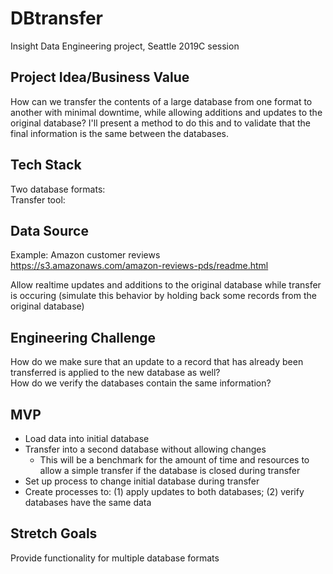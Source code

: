 # DBtransfer
Insight Data Engineering project, Seattle 2019C session

## Project Idea/Business Value
How can we transfer the contents of a large database from one format to another with minimal downtime, while allowing additions and updates to the original database? I'll present a method to do this and to validate that the final information is the same between the databases.

## Tech Stack
Two database formats:  
Transfer tool:

## Data Source
Example: Amazon customer reviews  
https://s3.amazonaws.com/amazon-reviews-pds/readme.html

Allow realtime updates and additions to the original database while transfer is occuring (simulate this behavior by holding back some records from the original database)

## Engineering Challenge
How do we make sure that an update to a record that has already been transferred is applied to the new database as well?  
How do we verify the databases contain the same information?

## MVP
- Load data into initial database  
- Transfer into a second database without allowing changes
  - This will be a benchmark for the amount of time and resources to allow a simple transfer if the database is closed during transfer
- Set up process to change initial database during transfer  
- Create processes to: (1) apply updates to both databases; (2) verify databases have the same data

## Stretch Goals
Provide functionality for multiple database formats
